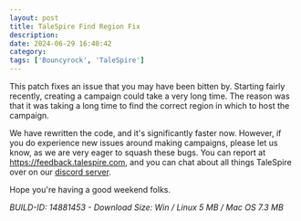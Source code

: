 ```yaml
---
layout: post
title: TaleSpire Find Region Fix
description:
date: 2024-06-29 16:40:42
category:
tags: ['Bouncyrock', 'TaleSpire']
---
```


This patch fixes an issue that you may have been bitten by. Starting fairly recently, creating a campaign could take a very long time. The reason was that it was taking a long time to find the correct region in which to host the campaign.

We have rewritten the code, and it's significantly faster now. However, if you do experience new issues around making campaigns, please let us know, as we are very eager to squash these bugs. You can report at https://feedback.talespire.com, and you can chat about all things TaleSpire over on our [discord server](https://discord.gg/talespire).

Hope you're having a good weekend folks.

*BUILD-ID: 14881453 - Download Size: Win / Linux 5 MB / Mac OS 7.3 MB*
